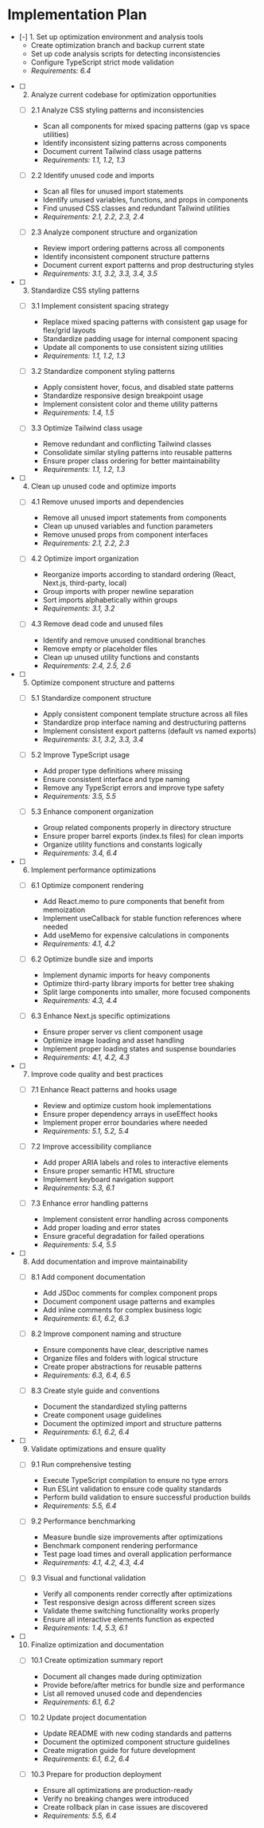 # Implementation Plan

- [-] 1. Set up optimization environment and analysis tools
  - Create optimization branch and backup current state
  - Set up code analysis scripts for detecting inconsistencies
  - Configure TypeScript strict mode validation
  - _Requirements: 6.4_

- [ ] 2. Analyze current codebase for optimization opportunities
  - [ ] 2.1 Analyze CSS styling patterns and inconsistencies
    - Scan all components for mixed spacing patterns (gap vs space utilities)
    - Identify inconsistent sizing patterns across components
    - Document current Tailwind class usage patterns
    - _Requirements: 1.1, 1.2, 1.3_
  
  - [ ] 2.2 Identify unused code and imports
    - Scan all files for unused import statements
    - Identify unused variables, functions, and props in components
    - Find unused CSS classes and redundant Tailwind utilities
    - _Requirements: 2.1, 2.2, 2.3, 2.4_
  
  - [ ] 2.3 Analyze component structure and organization
    - Review import ordering patterns across all components
    - Identify inconsistent component structure patterns
    - Document current export patterns and prop destructuring styles
    - _Requirements: 3.1, 3.2, 3.3, 3.4, 3.5_

- [ ] 3. Standardize CSS styling patterns
  - [ ] 3.1 Implement consistent spacing strategy
    - Replace mixed spacing patterns with consistent gap usage for flex/grid layouts
    - Standardize padding usage for internal component spacing
    - Update all components to use consistent sizing utilities
    - _Requirements: 1.1, 1.2, 1.3_
  
  - [ ] 3.2 Standardize component styling patterns
    - Apply consistent hover, focus, and disabled state patterns
    - Standardize responsive design breakpoint usage
    - Implement consistent color and theme utility patterns
    - _Requirements: 1.4, 1.5_
  
  - [ ] 3.3 Optimize Tailwind class usage
    - Remove redundant and conflicting Tailwind classes
    - Consolidate similar styling patterns into reusable patterns
    - Ensure proper class ordering for better maintainability
    - _Requirements: 1.1, 1.2, 1.3_

- [ ] 4. Clean up unused code and optimize imports
  - [ ] 4.1 Remove unused imports and dependencies
    - Remove all unused import statements from components
    - Clean up unused variables and function parameters
    - Remove unused props from component interfaces
    - _Requirements: 2.1, 2.2, 2.3_
  
  - [ ] 4.2 Optimize import organization
    - Reorganize imports according to standard ordering (React, Next.js, third-party, local)
    - Group imports with proper newline separation
    - Sort imports alphabetically within groups
    - _Requirements: 3.1, 3.2_
  
  - [ ] 4.3 Remove dead code and unused files
    - Identify and remove unused conditional branches
    - Remove empty or placeholder files
    - Clean up unused utility functions and constants
    - _Requirements: 2.4, 2.5, 2.6_

- [ ] 5. Optimize component structure and patterns
  - [ ] 5.1 Standardize component structure
    - Apply consistent component template structure across all files
    - Standardize prop interface naming and destructuring patterns
    - Implement consistent export patterns (default vs named exports)
    - _Requirements: 3.1, 3.2, 3.3, 3.4_
  
  - [ ] 5.2 Improve TypeScript usage
    - Add proper type definitions where missing
    - Ensure consistent interface and type naming
    - Remove any TypeScript errors and improve type safety
    - _Requirements: 3.5, 5.5_
  
  - [ ] 5.3 Enhance component organization
    - Group related components properly in directory structure
    - Ensure proper barrel exports (index.ts files) for clean imports
    - Organize utility functions and constants logically
    - _Requirements: 3.4, 6.4_

- [ ] 6. Implement performance optimizations
  - [ ] 6.1 Optimize component rendering
    - Add React.memo to pure components that benefit from memoization
    - Implement useCallback for stable function references where needed
    - Add useMemo for expensive calculations in components
    - _Requirements: 4.1, 4.2_
  
  - [ ] 6.2 Optimize bundle size and imports
    - Implement dynamic imports for heavy components
    - Optimize third-party library imports for better tree shaking
    - Split large components into smaller, more focused components
    - _Requirements: 4.3, 4.4_
  
  - [ ] 6.3 Enhance Next.js specific optimizations
    - Ensure proper server vs client component usage
    - Optimize image loading and asset handling
    - Implement proper loading states and suspense boundaries
    - _Requirements: 4.1, 4.2, 4.3_

- [ ] 7. Improve code quality and best practices
  - [ ] 7.1 Enhance React patterns and hooks usage
    - Review and optimize custom hook implementations
    - Ensure proper dependency arrays in useEffect hooks
    - Implement proper error boundaries where needed
    - _Requirements: 5.1, 5.2, 5.4_
  
  - [ ] 7.2 Improve accessibility compliance
    - Add proper ARIA labels and roles to interactive elements
    - Ensure proper semantic HTML structure
    - Implement keyboard navigation support
    - _Requirements: 5.3, 6.1_
  
  - [ ] 7.3 Enhance error handling patterns
    - Implement consistent error handling across components
    - Add proper loading and error states
    - Ensure graceful degradation for failed operations
    - _Requirements: 5.4, 5.5_

- [ ] 8. Add documentation and improve maintainability
  - [ ] 8.1 Add component documentation
    - Add JSDoc comments for complex component props
    - Document component usage patterns and examples
    - Add inline comments for complex business logic
    - _Requirements: 6.1, 6.2, 6.3_
  
  - [ ] 8.2 Improve component naming and structure
    - Ensure components have clear, descriptive names
    - Organize files and folders with logical structure
    - Create proper abstractions for reusable patterns
    - _Requirements: 6.3, 6.4, 6.5_
  
  - [ ] 8.3 Create style guide and conventions
    - Document the standardized styling patterns
    - Create component usage guidelines
    - Document the optimized import and structure patterns
    - _Requirements: 6.1, 6.2, 6.4_

- [ ] 9. Validate optimizations and ensure quality
  - [ ] 9.1 Run comprehensive testing
    - Execute TypeScript compilation to ensure no type errors
    - Run ESLint validation to ensure code quality standards
    - Perform build validation to ensure successful production builds
    - _Requirements: 5.5, 6.4_
  
  - [ ] 9.2 Performance benchmarking
    - Measure bundle size improvements after optimizations
    - Benchmark component rendering performance
    - Test page load times and overall application performance
    - _Requirements: 4.1, 4.2, 4.3, 4.4_
  
  - [ ] 9.3 Visual and functional validation
    - Verify all components render correctly after optimizations
    - Test responsive design across different screen sizes
    - Validate theme switching functionality works properly
    - Ensure all interactive elements function as expected
    - _Requirements: 1.4, 5.3, 6.1_

- [ ] 10. Finalize optimization and documentation
  - [ ] 10.1 Create optimization summary report
    - Document all changes made during optimization
    - Provide before/after metrics for bundle size and performance
    - List all removed unused code and dependencies
    - _Requirements: 6.1, 6.2_
  
  - [ ] 10.2 Update project documentation
    - Update README with new coding standards and patterns
    - Document the optimized component structure guidelines
    - Create migration guide for future development
    - _Requirements: 6.1, 6.2, 6.4_
  
  - [ ] 10.3 Prepare for production deployment
    - Ensure all optimizations are production-ready
    - Verify no breaking changes were introduced
    - Create rollback plan in case issues are discovered
    - _Requirements: 5.5, 6.4_
